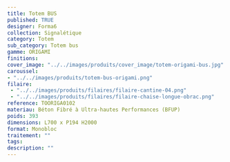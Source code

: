 ```yaml
---
title: Totem BUS 
published: TRUE
designer: Forma6
collection: Signalétique
category: Totem
sub_category: Totem bus
gamme: ORIGAMI
finitions: 
cover_image: "../../images/produits/cover_image/totem-origami-bus.jpg"
caroussel: 
- "../../images/produits/totem-bus-origami.png"
filaire: 
 - "../../images/produits/filaires/filaire-cantine-04.png"
 - "../../images/produits/filaires/filaire-chaise-longue-obrac.png"
reference: TOORIGA0102
materiau: Béton Fibré à Ultra-hautes Performances (BFUP)
poids: 393
dimensions: L700 x P194 H2000
format: Monobloc
traitement: ""
tags: 
description: ""
---
```

